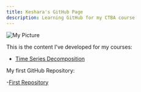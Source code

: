 ```yaml
---
title: Keshara's GitHub Page
description: Learning GitHub for my CTBA course
---
```


![My Picture](/pics/pareto.jpg)

This is the content I've developed for my courses:

- [Time Series Decomposition](/timeseries/index.md)

My first GitHub Repository:

-[First Repository](https://github.com/kcouther/sample1)


